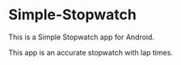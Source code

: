 # Simple-Stopwatch
This is a Simple Stopwatch app for Android.

This app is an accurate stopwatch with lap times.
